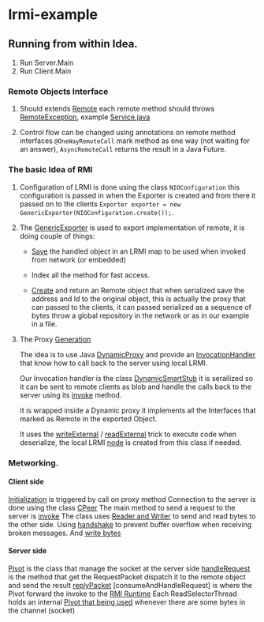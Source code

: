 # lrmi-example

## Running from within Idea.

1. Run Server.Main
2. Run Client.Main

### Remote Objects Interface

1. Should extends [Remote](https://docs.oracle.com/javase/8/docs/api/java/rmi/Remote.html) each remote method should throws [RemoteException](https://docs.oracle.com/javase/8/docs/api/index.html?java/rmi/RemoteException.html), example [Service.java](https://github.com/Gigaspaces/lrmi-example/blob/master/src/main/java/com/gigaspaces/example/Service.java)

2. Control flow  can be changed using annotations on remote method interfaces `@OneWayRemoteCall` mark method as one way (not waiting for an answer), `AsyncRemoteCall` returns the result in a Java Future. 

### The basic Idea of RMI

1. Configuration of LRMI is done using the class `NIOConfiguration` this configuration is passed in when the Exporter is created and from there it passed on to the clients `Exporter exporter = new GenericExporter(NIOConfiguration.create());`.

2. The [GenericExporter](https://github.com/xap/xap/blob/master/xap-core/xap-datagrid/src/main/java/com/gigaspaces/lrmi/GenericExporter.java)  is used to export implementation of remote, it is doing couple of things:

   * [Save](https://github.com/xap/xap/blob/master/xap-core/xap-datagrid/src/main/java/com/gigaspaces/lrmi/GenericExporter.java#L290) the handled object in an LRMI map to be used when invoked from network (or embedded)
   
   * Index all the method for fast access.
   
   * [Create](https://github.com/xap/xap/blob/master/xap-core/xap-datagrid/src/main/java/com/gigaspaces/lrmi/GenericExporter.java#L288) and return an Remote object that when serialized save the address and Id to the original object, this is actually the proxy that can passed to the clients, it can passed serialized as a sequence of bytes throw a global repository in the network or as in our example in a file.

3. The Proxy [Generation](https://github.com/xap/xap/blob/master/xap-core/xap-datagrid/src/main/java/com/gigaspaces/lrmi/LRMIRuntime.java#L317)

   The idea is to use Java [DynamicProxy](https://docs.oracle.com/javase/8/docs/technotes/guides/reflection/proxy.html) and provide an [InvocationHandler](https://docs.oracle.com/javase/8/docs/api/java/lang/reflect/InvocationHandler.html) that know how to call back to the server using local LRMI.
   
   Our Invocation handler is the class [DynamicSmartStub](https://github.com/xap/xap/blob/master/xap-core/xap-datagrid/src/main/java/com/gigaspaces/lrmi/DynamicSmartStub.java#L89) it is serailized so it can be sent to remote clients as blob and handle the calls back to the server using its [invoke](https://github.com/xap/xap/blob/master/xap-core/xap-datagrid/src/main/java/com/gigaspaces/lrmi/DynamicSmartStub.java#L412) method.
   
   It is wrapped inside a Dynamic proxy it implements all the Interfaces that marked as Remote in the exported Object.
   
   It uses the [writeExternal](https://github.com/xap/xap/blob/master/xap-core/xap-datagrid/src/main/java/com/gigaspaces/lrmi/DynamicSmartStub.java#L517) / [readExternal](https://github.com/xap/xap/blob/master/xap-core/xap-datagrid/src/main/java/com/gigaspaces/lrmi/DynamicSmartStub.java#L587) trick to execute code when deserialize, the local LRMI [node](https://github.com/xap/xap/blob/master/xap-core/xap-datagrid/src/main/java/com/gigaspaces/lrmi/DynamicSmartStub.java#L492) is created from this class if needed.
           
### Metworking.

#### Client side
[Initialization](https://github.com/xap/xap/blob/master/xap-core/xap-datagrid/src/main/java/com/gigaspaces/lrmi/nio/PAdapter.java#L99) is triggered by call on proxy method
Connection to the server is done using the class [CPeer](https://github.com/xap/xap/blob/master/xap-core/xap-datagrid/src/main/java/com/gigaspaces/lrmi/nio/CPeer.java)
The main method to send a request to the server is [invoke](https://github.com/xap/xap/blob/master/xap-core/xap-datagrid/src/main/java/com/gigaspaces/lrmi/nio/CPeer.java#L631)
The class uses [Reader and Writer](https://github.com/xap/xap/blob/master/xap-core/xap-datagrid/src/main/java/com/gigaspaces/lrmi/nio/CPeer.java#L123) to send and read bytes to the other side.
Using [handshake](https://github.com/xap/xap/blob/master/xap-core/xap-datagrid/src/main/java/com/gigaspaces/lrmi/nio/CPeer.java#L591) to prevent buffer overflow when receiving broken messages.
And [write bytes](https://github.com/xap/xap/blob/master/xap-core/xap-datagrid/src/main/java/com/gigaspaces/lrmi/nio/Writer.java#L381)  


#### Server side
[Pivot](https://github.com/xap/xap/blob/master/xap-core/xap-datagrid/src/main/java/com/gigaspaces/lrmi/nio/Pivot.java#L237) is the class that manage the socket at the server side
[handleRequest](https://github.com/xap/xap/blob/master/xap-core/xap-datagrid/src/main/java/com/gigaspaces/lrmi/nio/Pivot.java#L554) is the method that get the RequestPacket dispatch it to the remote object and send the result [replyPacket](https://github.com/xap/xap/blob/master/xap-core/xap-datagrid/src/main/java/com/gigaspaces/lrmi/nio/Pivot.java#L587)
[consumeAndHandleRequest] is where the Pivot forward the invoke to the [RMI Runtime](https://github.com/xap/xap/blob/master/xap-core/xap-datagrid/src/main/java/com/gigaspaces/lrmi/nio/Pivot.java#L494)
Each ReadSelectorThread holds an internal [Pivot that being used](https://github.com/xap/xap/blob/master/xap-core/xap-datagrid/src/main/java/com/gigaspaces/lrmi/nio/selector/handler/ReadSelectorThread.java#L62) whenever there are some bytes in the channel (socket)              
    